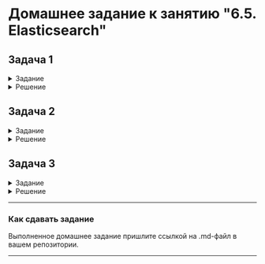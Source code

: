 # Домашнее задание к занятию "6.5. Elasticsearch"

## Задача 1

<details>
   <summary>Задание</summary>


В этом задании вы потренируетесь в:
- установке elasticsearch
- первоначальном конфигурировании elastcisearch
- запуске elasticsearch в docker

Используя докер образ [centos:7](https://hub.docker.com/_/centos) как базовый и 
[документацию по установке и запуску Elastcisearch](https://www.elastic.co/guide/en/elasticsearch/reference/current/targz.html):

- составьте Dockerfile-манифест для elasticsearch
- соберите docker-образ и сделайте `push` в ваш docker.io репозиторий
- запустите контейнер из получившегося образа и выполните запрос пути `/` c хост-машины

Требования к `elasticsearch.yml`:
- данные `path` должны сохраняться в `/var/lib`
- имя ноды должно быть `netology_test`

В ответе приведите:
- текст Dockerfile манифеста
- ссылку на образ в репозитории dockerhub
- ответ `elasticsearch` на запрос пути `/` в json виде

Подсказки:
- возможно вам понадобится установка пакета perl-Digest-SHA для корректной работы пакета shasum
- при сетевых проблемах внимательно изучите кластерные и сетевые настройки в elasticsearch.yml
- при некоторых проблемах вам поможет docker директива ulimit
- elasticsearch в логах обычно описывает проблему и пути ее решения

Далее мы будем работать с данным экземпляром elasticsearch.

</details>

<details>
<summary>Решение</summary>  

Текст Dockerfile манифеста  

```shell
root@deb10-test50:~# cat ~/elasticsearch-docker/Dockerfile
FROM centos:7

EXPOSE 9200 9300

USER 0

RUN export ES_HOME="/var/lib/elasticsearch" && \
    yum -y install wget && \
    wget https://artifacts.elastic.co/downloads/elasticsearch/elasticsearch-7.17.0-linux-x86_64.tar.gz && \
    wget https://artifacts.elastic.co/downloads/elasticsearch/elasticsearch-7.17.0-linux-x86_64.tar.gz.sha512 && \
    sha512sum -c elasticsearch-7.17.0-linux-x86_64.tar.gz.sha512 && \
    tar -xzf elasticsearch-7.17.0-linux-x86_64.tar.gz && \
    rm -f elasticsearch-7.17.0-linux-x86_64.tar.gz* && \
    mv elasticsearch-7.17.0 ${ES_HOME} && \
    useradd -m -u 1000 elasticsearch && \
    chown elasticsearch:elasticsearch -R ${ES_HOME} && \
    yum -y remove wget && \
    yum clean all

COPY --chown=elasticsearch:elasticsearch config/* /var/lib/elasticsearch/config/

RUN mkdir -p /var/lib/elasticsearch/logs &&\
    mkdir -p /var/lib/elasticsearch/data &&\
    chown -R elasticsearch:elasticsearch /var/lib/elasticsearch/

USER 1000

ENV ES_HOME="/var/lib/elasticsearch" \
    ES_PATH_CONF="/var/lib/elasticsearch/config"
WORKDIR ${ES_HOME}

CMD ["sh", "-c", "${ES_HOME}/bin/elasticsearch"]

```

Ссылку на образ в репозитории dockerhub:  
[olekirs/centos7-elasticsearch:7.17](https://hub.docker.com/repository/docker/olekirs/centos7-elasticsearch)
```shell
docker push olekirs/centos7-elasticsearch:7.17
```

Ответ `elasticsearch` на запрос пути `/` в json виде  

```shell
docker run --rm -d \
  --name centos-elastic \
  -p 9200:9200 \
  -p 9300:9300 \
  olekirs/centos7-elasticsearch:7.17
```

```shell
root@deb10-test50:~/elasticsearch-docker# docker run --rm -d \
>   --name centos-elastic \
>   -p 9200:9200 \
>   -p 9300:9300 \
>   olekirs/centos7-elasticsearch:7.17
0457ceb7b08eaa434f526be3108bda1e072952bcbbc7bca5f9c376bb0d103c0a
```

```shell
root@deb10-test50:~/elasticsearch-docker# docker ps
CONTAINER ID   IMAGE                                COMMAND                  CREATED              STATUS              PORTS                                                                                  NAMES
0457ceb7b08e   olekirs/centos7-elasticsearch:7.17   "sh -c ${ES_HOME}/bi…"   About a minute ago   Up About a minute   0.0.0.0:9200->9200/tcp, :::9200->9200/tcp, 0.0.0.0:9300->9300/tcp, :::9300->9300/tcp   centos-elastic
```

```shell
root@deb10-test50:~/elasticsearch-docker# curl -X GET 'localhost:9200/'
{
  "name" : "netology_test",
  "cluster_name" : "netology",
  "cluster_uuid" : "_3-BX5VhSB2nVBI_Pmo5wA",
  "version" : {
    "number" : "7.17.0",
    "build_flavor" : "default",
    "build_type" : "tar",
    "build_hash" : "bee86328705acaa9a6daede7140defd4d9ec56bd",
    "build_date" : "2022-01-28T08:36:04.875279988Z",
    "build_snapshot" : false,
    "lucene_version" : "8.11.1",
    "minimum_wire_compatibility_version" : "6.8.0",
    "minimum_index_compatibility_version" : "6.0.0-beta1"
  },
  "tagline" : "You Know, for Search"
}
```

Файл `elasticsearch.yml`
```shell
root@deb10-test50:~/elasticsearch-docker# grep "^[^#*/;]" config/elasticsearch.yml
cluster.name: netology
discovery.type: single-node
node.name: netology_test
path.data: /var/lib/elasticsearch/data
path.logs: /var/lib/elasticsearch/logs
network.host: 0.0.0.0
discovery.seed_hosts: ["127.0.0.1", "[::1]"]

```

</details>


## Задача 2

<details>
   <summary>Задание</summary>


В этом задании вы научитесь:
- создавать и удалять индексы
- изучать состояние кластера
- обосновывать причину деградации доступности данных

Ознакомтесь с [документацией](https://www.elastic.co/guide/en/elasticsearch/reference/current/indices-create-index.html) 
и добавьте в `elasticsearch` 3 индекса, в соответствии со таблицей:

| Имя | Количество реплик | Количество шард |
|-----|-------------------|-----------------|
| ind-1| 0 | 1 |
| ind-2 | 1 | 2 |
| ind-3 | 2 | 4 |

Получите список индексов и их статусов, используя API и **приведите в ответе** на задание.

Получите состояние кластера `elasticsearch`, используя API.

Как вы думаете, почему часть индексов и кластер находится в состоянии yellow?

Удалите все индексы.

**Важно**

При проектировании кластера elasticsearch нужно корректно рассчитывать количество реплик и шард,
иначе возможна потеря данных индексов, вплоть до полной, при деградации системы.

</details>

<details>
<summary>Решение</summary>  

Добавьте в `elasticsearch` 3 индекса, в соответствии со таблицей:

```shell
curl -X PUT "localhost:9200/ind-1?pretty" -H 'Content-Type: application/json' -d'
{
  "settings": {
    "number_of_replicas": 0,
    "number_of_shards": 1
  }
}
'
```
```shell
curl -X PUT "localhost:9200/ind-2?pretty" -H 'Content-Type: application/json' -d'
  "settings": {
    "number_of_replicas": 1,
    "number_of_shards": 2
  }
}
'
```
```shell
root@deb10-test50:~/elasticsearch-docker# curl -X PUT "localhost:9200/ind-3?pretty" -H 'Content-Type: application/json' -d'
  "settings": {
    "number_of_replicas": 2,
    "number_of_shards": 4
  }
}
'
```

Получите список индексов и их статусов

```shell
root@deb10-test50:~/elasticsearch-docker# curl 'localhost:9200/_cat/indices?v'
health status index            uuid                   pri rep docs.count docs.deleted store.size pri.store.size
green  open   .geoip_databases OhaZFzrBQaqi31ZHoYiFdQ   1   0         40            0       38mb           38mb
green  open   ind-1            jB5KilTLQU2xYALqN7Ji5A   1   0          0            0       226b           226b
yellow open   ind-3            -VmL5j33ScO8_J-2prOT-w   4   2          0            0       904b           904b
yellow open   ind-2            FxN6lZteQhiARtB26U-TkQ   2   1          0            0       452b           452b
```

Получите состояние кластера `elasticsearch`

```shell
root@deb10-test50:~/elasticsearch-docker# curl -X GET "localhost:9200/_cluster/health?pretty"
{
  "cluster_name" : "netology",
  "status" : "yellow",
  "timed_out" : false,
  "number_of_nodes" : 1,
  "number_of_data_nodes" : 1,
  "active_primary_shards" : 10,
  "active_shards" : 10,
  "relocating_shards" : 0,
  "initializing_shards" : 0,
  "unassigned_shards" : 10,
  "delayed_unassigned_shards" : 0,
  "number_of_pending_tasks" : 0,
  "number_of_in_flight_fetch" : 0,
  "task_max_waiting_in_queue_millis" : 0,
  "active_shards_percent_as_number" : 50.0
}
```

Почему часть индексов и кластер находится в состоянии yellow?

Кластер состоит из одной ноды, поэтому реплики индексов `ind-2` и `ind-3` не могут быть запущены и индексы помечены как `yellow`, т.е. в режиме ограниченной функциональности.
Состояние кластера отражает наихудшее состояние любого из индексов в кластере.

Удалите все индексы.

```shell
root@deb10-test50:~/elasticsearch-docker# curl -X DELETE 'http://localhost:9200/*'
{"acknowledged":true} 
root@deb10-test50:~/elasticsearch-docker#
root@deb10-test50:~/elasticsearch-docker# curl 'localhost:9200/_cat/indices?pretty'
green open .geoip_databases OhaZFzrBQaqi31ZHoYiFdQ 1 0 40 0 38mb 38mb

```

</details>


## Задача 3

<details>
   <summary>Задание</summary>


В данном задании вы научитесь:
- создавать бэкапы данных
- восстанавливать индексы из бэкапов

Создайте директорию `{путь до корневой директории с elasticsearch в образе}/snapshots`.

Используя API [зарегистрируйте](https://www.elastic.co/guide/en/elasticsearch/reference/current/snapshots-register-repository.html#snapshots-register-repository) 
данную директорию как `snapshot repository` c именем `netology_backup`.

**Приведите в ответе** запрос API и результат вызова API для создания репозитория.

Создайте индекс `test` с 0 реплик и 1 шардом и **приведите в ответе** список индексов.

[Создайте `snapshot`](https://www.elastic.co/guide/en/elasticsearch/reference/current/snapshots-take-snapshot.html) 
состояния кластера `elasticsearch`.

**Приведите в ответе** список файлов в директории со `snapshot`ами.

Удалите индекс `test` и создайте индекс `test-2`. **Приведите в ответе** список индексов.

[Восстановите](https://www.elastic.co/guide/en/elasticsearch/reference/current/snapshots-restore-snapshot.html) состояние
кластера `elasticsearch` из `snapshot`, созданного ранее. 

**Приведите в ответе** запрос к API восстановления и итоговый список индексов.

Подсказки:
- возможно вам понадобится доработать `elasticsearch.yml` в части директивы `path.repo` и перезапустить `elasticsearch`

</details>

<details>
<summary>Решение</summary>  

Создайте директорию `{путь до корневой директории с elasticsearch в образе}/snapshots`

```shell
root@deb10-test50:~# docker exec -it centos-elastic bash
[elasticsearch@0457ceb7b08e elasticsearch]$ mkdir -p  "$ES_HOME/config/elasticsearch.yml"

```
Используя API зарегистрируйте данную директорию как `snapshot repository` c именем `netology_backup`.

```shell
[elasticsearch@0457ceb7b08e elasticsearch]$ echo path.repo: [ "/var/lib/elasticsearch/snapshots" ] >> "$ES_HOME/config/elasticsearch.yml"

[elasticsearch@0457ceb7b08e elasticsearch]$ exit
exit

root@deb10-test50:~# docker restart centos-elastic
centos-elastic
```

Запрос  

```shell
curl -X PUT "localhost:9200/_snapshot/netology_backup?pretty" -H 'Content-Type: application/json' -d'
{
  "type": "fs",
  "settings": {
    "location": "/var/lib/elasticsearch/snapshots",
    "compress": true
  }
}
'
```

Результат

```shell
root@deb10-test50:~# curl -X PUT "localhost:9200/_snapshot/netology_backup?pretty" -H 'Content-Type: application/json' -d'
{
  "type": "fs",
  "settings": {
    "location": "/var/lib/elasticsearch/snapshots",
    "compress": true
  }
}
'
{
  "acknowledged" : true
}
```

Создайте индекс `test` с 0 реплик и 1 шардом и **приведите в ответе** список индексов.

Запрос  

```shell
curl -X PUT "localhost:9200/test?pretty" -H 'Content-Type: application/json' -d'
{
  "settings": {
    "number_of_replicas": 0,
	"number_of_shards": 1
  }
}
'
```

Результат  

```shell
root@deb10-test50:~# curl -X PUT "localhost:9200/test?pretty" -H 'Content-Type: application/json' -d'
> {
>   "settings": {
>     "number_of_replicas": 0,
> "number_of_shards": 1
>   }
> }
> '
{
  "acknowledged" : true,
  "shards_acknowledged" : true,
  "index" : "test"
}
```

Список индексов  

```shell
root@deb10-test50:~# curl 'localhost:9200/_cat/indices?pretty'
green open .geoip_databases 4Bpkuh3wT6ON8bPGi2T6ag 1 0 40 0 38mb 38mb
green open test             33TFHzAwTT2jjaXVCsIBbA 1 0  0 0 226b 226b
```

Создайте `snapshot` состояния кластера `elasticsearch`.  

```shell
root@deb10-test50:~# curl -X PUT "localhost:9200/_snapshot/netology_backup/snapshot_01?wait_for_completion=true&pretty"
{
  "snapshot" : {
    "snapshot" : "snapshot_01",
    "uuid" : "r4quGLDJTsKBIhtUmBmoTQ",
    "repository" : "netology_backup",
    "version_id" : 7170099,
    "version" : "7.17.0",
    "indices" : [
      ".ds-.logs-deprecation.elasticsearch-default-2022.07.03-000001",
      ".geoip_databases",
      ".ds-ilm-history-5-2022.07.03-000001",
      "test"
    ],
    "data_streams" : [
      "ilm-history-5",
      ".logs-deprecation.elasticsearch-default"
    ],
    "include_global_state" : true,
    "state" : "SUCCESS",
    "start_time" : "2022-07-03T20:43:02.961Z",
    "start_time_in_millis" : 1656880982961,
    "end_time" : "2022-07-03T20:43:04.362Z",
    "end_time_in_millis" : 1656880984362,
    "duration_in_millis" : 1401,
    "failures" : [ ],
    "shards" : {
      "total" : 4,
      "failed" : 0,
      "successful" : 4
    },
    "feature_states" : [
      {
        "feature_name" : "geoip",
        "indices" : [
          ".geoip_databases"
        ]
      }
    ]
  }
}
```

**Приведите в ответе** список файлов в директории со `snapshot`ами.  

```shell
root@deb10-test50:~# docker exec -it centos-elastic ls -l /var/lib/elasticsearch/snapshots/
total 28
-rw-r--r-- 1 elasticsearch elasticsearch 1423 Jul  3 20:43 index-0
-rw-r--r-- 1 elasticsearch elasticsearch    8 Jul  3 20:43 index.latest
drwxr-xr-x 6 elasticsearch elasticsearch 4096 Jul  3 20:43 indices
-rw-r--r-- 1 elasticsearch elasticsearch 9758 Jul  3 20:43 meta-r4quGLDJTsKBIhtUmBmoTQ.dat
-rw-r--r-- 1 elasticsearch elasticsearch  458 Jul  3 20:43 snap-r4quGLDJTsKBIhtUmBmoTQ.dat
```

Удалите индекс `test` и создайте индекс `test-2`. **Приведите в ответе** список индексов.

```shell
root@deb10-test50:~# curl -X DELETE "localhost:9200/test?pretty"
{
  "acknowledged" : true
}
root@deb10-test50:~#
root@deb10-test50:~# curl -X PUT "localhost:9200/test-2?pretty" -H 'Content-Type: application/json' -d'
> {
>   "settings": {
>     "number_of_shards": 1,
>     "number_of_replicas": 0
>   }
> }
> '
{
  "acknowledged" : true,
  "shards_acknowledged" : true,
  "index" : "test-2"
}
```

Список индексов  

```shell
root@deb10-test50:~# curl 'localhost:9200/_cat/indices?pretty'
green open test-2           j0mAqtFmQg-JWANvyGNmdA 1 0  0 0 226b 226b
green open .geoip_databases OhaZFzrBQaqi31ZHoYiFdQ 1 0 40 0 38mb 38mb
root@deb10-test50:~#
```

Восстановите состояние кластера `elasticsearch` из `snapshot`, созданного ранее. 
**Приведите в ответе** запрос к API восстановления и итоговый список индексов.

- Восстановление индекса `test` можно провести одним запросом.  
- Восстановление состояния кластера требует вывода на обслуживание, т.к. нужно закрывать системые индексы, иначе при попытке восстановления выдаётся ошибка *"нельзя восстановить открытые индексы"*
  
Получилось сделать таким образом:    
1. Остановить `GeoIP database downloader`  
```shell
root@deb10-test50:~# curl -X PUT "localhost:9200/_cluster/settings?pretty" -H 'Content-Type: application/json' -d'
> {
>   "persistent": {
>     "ingest.geoip.downloader.enabled": false
>   }
> }
> '
{
  "acknowledged" : true,
  "persistent" : {
    "ingest" : {
      "geoip" : {
        "downloader" : {
          "enabled" : "false"
        }
      }
    }
  },
  "transient" : { }
}
```
2. Закрыть открытые индексы (в т.ч. скрытые)  
```shell
root@deb10-test50:~# curl -X POST "localhost:9200/*/_close?pretty"
{
  "acknowledged" : true,
  "shards_acknowledged" : true,
  "indices" : {
    "test-2" : {
      "closed" : true
    }
  }
}
root@deb10-test50:~# curl -X POST "localhost:9200/.*/_close?pretty"
{
  "acknowledged" : true,
  "shards_acknowledged" : true,
  "indices" : {
    ".ds-.logs-deprecation.elasticsearch-default-2022.07.03-000001" : {
      "closed" : true
    },
    ".ds-ilm-history-5-2022.07.03-000001" : {
      "closed" : true
    }
  }
}
```
3. Восстановить индексы из снапшота, включая `global_state`  
```shell
root@deb10-test50:~# curl -X POST "localhost:9200/_snapshot/netology_backup/snapshot_01/_restore?pretty" -H 'Content-Type: application/json' -d'
> {
>   "indices": "*",
>   "include_global_state": true
> }
> '
{
  "accepted" : true
}
```
4. Открыть ранее закрытые индексы  
```shell
root@deb10-test50:~# curl -X POST "localhost:9200/*/_open?pretty"
{
  "acknowledged" : true,
  "shards_acknowledged" : true
}
root@deb10-test50:~# curl -X POST "localhost:9200/.*/_open?pretty"
{
  "acknowledged" : true,
  "shards_acknowledged" : true
}
```

5. Запустить `GeoIP database downloader`  
```shell
root@deb10-test50:~# curl -X PUT "localhost:9200/_cluster/settings?pretty" -H 'Content-Type: application/json' -d'
> {
>   "persistent": {
>     "ingest.geoip.downloader.enabled": true
>   }
> }
> '
{
  "acknowledged" : true,
  "persistent" : {
    "ingest" : {
      "geoip" : {
        "downloader" : {
          "enabled" : "true"
        }
      }
    }
  },
  "transient" : { }
}
```

Результат (список индексов):

```shell
root@deb10-test50:~# curl 'localhost:9200/_cat/indices?pretty'
green open test-2           j0mAqtFmQg-JWANvyGNmdA 1 0  0 0 248b 248b
green open .geoip_databases 4Bpkuh3wT6ON8bPGi2T6ag 1 0 40 0 38mb 38mb
green open test             33TFHzAwTT2jjaXVCsIBbA 1 0  0 0 226b 226b
```

</details>


---

### Как cдавать задание

Выполненное домашнее задание пришлите ссылкой на .md-файл в вашем репозитории.

---
